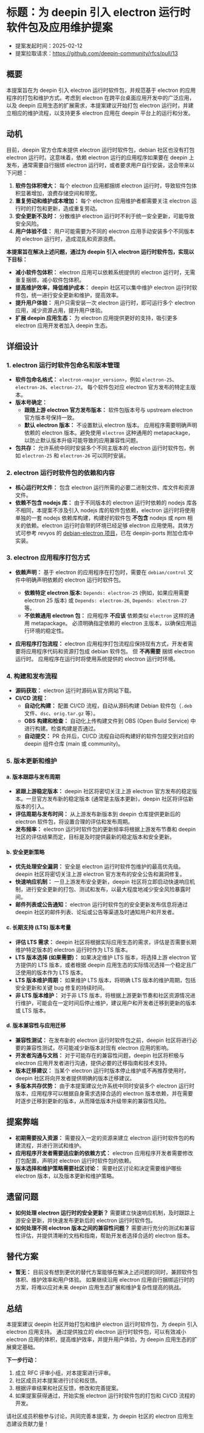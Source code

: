 # 标题：为 deepin 引入 electron 运行时软件包及应用维护提案

- 提案发起时间：2025-02-12
- 提案拉取请求：https://github.com/deepin-community/rfcs/pull/13

## 概要

本提案旨在为 deepin 引入 electron 运行时软件包，并规范基于 electron 的应用程序的打包和维护方式。考虑到 electron 在跨平台桌面应用开发中的广泛应用，以及 deepin 应用生态的扩展需求，本提案建议开始打包 electron 运行时，并建立相应的维护流程，以支持更多 electron 应用在 deepin 平台上的运行和分发。

## 动机

目前，deepin 官方仓库未提供 electron 运行时软件包，debian 社区也没有打包 electron 运行时。这意味着，依赖 electron 运行的应用程序如果要在 deepin 上发布，通常需要自行捆绑 electron 运行时，或者要求用户自行安装，这会带来以下问题：

1. **软件包体积增大：** 每个 electron 应用都捆绑 electron 运行时，导致软件包体积显著增加，浪费存储空间和带宽。
2. **重复劳动和维护成本增加：** 每个 electron 应用维护者都需要关注 electron 运行时的打包和更新，造成重复劳动。
3. **安全更新不及时：** 分散维护 electron 运行时不利于统一安全更新，可能导致安全风险。
4. **用户体验不佳：** 用户可能需要为不同的 electron 应用手动安装多个不同版本的 electron 运行时，造成混乱和资源浪费。

**本提案旨在解决上述问题，通过为 deepin 引入 electron 运行时软件包，实现以下目标：**

- **减小软件包体积：** electron 应用可以依赖系统提供的 electron 运行时，无需重复捆绑，减小软件包体积。
- **提高维护效率，降低维护成本：** deepin 社区可以集中维护 electron 运行时软件包，统一进行安全更新和维护，提高效率。
- **提升用户体验：** 用户只需安装一次 electron 运行时，即可运行多个 electron 应用，减少资源占用，提升用户体验。
- **扩展 deepin 应用生态：** 为 electron 应用提供更好的支持，吸引更多 electron 应用开发者加入 deepin 生态。

## **详细设计**

### 1. electron 运行时软件包命名和版本管理

- **软件包命名格式：** `electron-<major_version>`，例如 `electron-25`、`electron-26`、`electron-27`。 每个软件包对应 electron 官方发布的特定主版本。
- **版本号确定：**
  - **跟随上游 electron 官方发布版本：** 软件包版本号与 upstream electron 官方版本号保持一致。
  - **默认 electron 版本：** 不设置默认 electron 版本。 应用程序需要明确声明依赖的 electron 版本。避免使用 `electron` 这种通用的 metapackage，以防止默认版本升级可能导致的应用兼容性问题。
- **包共存：** 允许系统中同时安装多个不同主版本的 electron 运行时软件包，例如 `electron-25` 和 `electron-26` 可以同时安装。

### 2. electron 运行时软件包的依赖和内容

- **核心运行时文件：** 包含 electron 运行所需的必要二进制文件、库文件和资源文件。
- **依赖不包含 nodejs 库：** 由于不同版本的 electron 运行时依赖的 nodejs 库各不相同，本提案不涉及引入 nodejs 库的软件包依赖，electron 运行时将使用单独的一套 nodejs 依赖库构建，构建好的软件包 **不包含** nodejs 或 npm 相关的依赖。electron 运行时自带的环境已经足够 electron 应用使用。具体方式可参考 revyos 的 [debian-electron 项目](https://github.com/revyos/debian-electron)，已在 deepin-ports 附加仓库中实装。

### 3. electron 应用程序打包方式

- **依赖声明：** 基于 electron 的应用程序在打包时，需要在 `debian/control` 文件中明确声明依赖的 electron 运行时软件包。

  - **依赖特定 electron 版本:** `Depends: electron-25` (例如，如果应用需要 electron 25 版本) 或 `Depends: electron-26`, `Depends: electron-27` 等。
  - **不依赖通用 electron 包：** 应用程序 **不应该** 依赖类似 `electron` 这样的通用 metapackage。 必须明确指定依赖的 electron 主版本，以确保应用运行环境的稳定性。

- **应用程序打包流程：** electron 应用程序打包流程应保持现有方式，开发者需要将应用程序代码和资源打包成 debian 软件包。 但 **不再需要** 捆绑 electron 运行时。 应用程序在运行时将使用系统提供的 electron 运行时环境。

### 4. 构建和发布流程

- **源码获取：** electron 运行时源码从官方网站下载。
- **CI/CD 流程：**
  - **自动化构建：** 配置 CI/CD 流程，自动从源码构建 Debian 软件包（`.deb` 文件、`dsc`、`orig.tar.gz` 等）。
  - **OBS 构建和检查：** 自动化上传构建文件到 OBS (Open Build Service) 中进行构建。检查构建是否通过。
  - **自动提交：** PR 合并后，CI/CD 流程自动将构建好的软件包提交到对应的 deepin 组件仓库 (main 或 community)。

### 5. 版本更新和维护

#### a. 版本跟踪与发布周期

- **紧跟上游稳定版本：** deepin 社区将密切关注上游 electron 官方发布的稳定版本。一旦官方发布新的稳定版本 (通常是主版本更新)，deepin 社区将评估新版本的引入。
- **评估周期与发布时间：** 从上游发布新版本到 deepin 仓库提供更新后的 electron 软件包，将设置合理的评估和发布周期。
- **发布频率：** electron 运行时软件包的更新频率将根据上游发布节奏和 deepin 社区的评估结果而定，目标是及时提供最新的稳定版本和安全更新。

#### b. 安全更新策略

- **优先处理安全漏洞：** 安全是 electron 运行时软件包维护的最高优先级。 deepin 社区将密切关注上游 electron 官方发布的安全公告和漏洞修复。
- **快速响应机制：** 一旦上游发布安全更新，deepin 社区将立即启动快速响应机制，进行安全更新的打包、测试和发布，以最大程度地减少安全风险暴露时间。
- **邮件列表或公告通知：** electron 运行时软件包的安全更新发布信息将通过 deepin 社区的邮件列表、论坛或公告等渠道及时通知用户和开发者。

#### c. 长期支持 (LTS) 版本考量

- **评估 LTS 需求：** deepin 社区将根据实际应用生态的需求，评估是否需要长期维护特定版本的 electron 运行时作为 LTS 版本。
- **LTS 版本选择 (如果需要)：** 如果决定维护 LTS 版本，将选择上游 electron 官方提供的 LTS 版本，或者根据 deepin 应用生态的实际情况选择一个稳定且广泛使用的版本作为 LTS 版本。
- **LTS 版本维护周期：** 如果维护 LTS 版本，将明确 LTS 版本的维护周期，包括安全更新和关键 bug 修复的持续时间。
- **非 LTS 版本维护：** 对于非 LTS 版本，将根据上游更新节奏和社区资源情况进行维护，可能会在一定时间后停止维护，建议用户和开发者迁移到更新的版本或 LTS 版本。

#### d. 版本兼容性与应用迁移

- **兼容性测试：** 在发布新的 electron 运行时软件包之前，deepin 社区将进行必要的兼容性测试，尽可能减少新版本对现有 electron 应用的影响。
- **开发者沟通与文档：** 对于可能存在的兼容性问题，deepin 社区将积极与 electron 应用开发者进行沟通，提供必要的迁移指南和技术支持。
- **版本迁移建议：** 当某个 electron 运行时版本停止维护或不再推荐使用时，deepin 社区将向开发者提供明确的版本迁移建议。
- **多版本共存优势：** 由于本提案建议允许系统中同时安装多个 electron 运行时版本，应用程序可以根据自身需求选择合适的 electron 版本依赖，并在需要时逐步迁移到更新的版本，从而降低版本升级带来的兼容性风险。

## 提案弊端

- **初期需要投入资源：** 需要投入一定的资源来建立 electron 运行时软件包的构建流程，并进行测试和维护。
- **应用程序开发者需要适应新的依赖方式：** electron 应用程序开发者需要修改打包配置，声明对 electron 运行时软件包的依赖。
- **版本选择和维护策略需要社区讨论：** 需要社区讨论和决定需要维护哪些 electron 版本，以及版本更新和维护策略。

## 遗留问题

- **如何处理 electron 运行时的安全更新？** 需要建立快速响应机制，及时跟踪上游安全更新，并快速发布更新后的 electron 运行时软件包。
- **如何处理不同 electron 版本之间的兼容性问题？** 需要进行充分的测试和兼容性评估，并提供清晰的文档和指南，帮助开发者选择合适的 electron 版本。

## 替代方案

- **暂无：** 目前没有想到更优的替代方案能够在解决上述问题的同时，兼顾软件包体积、维护效率和用户体验。 如果继续沿用 electron 应用自行捆绑运行时的方案，将难以应对未来 deepin 应用生态扩展和维护复杂性提高的挑战。

## 总结

本提案建议 deepin 社区开始打包和维护 electron 运行时软件包，为 deepin 引入 electron 应用支持。 通过提供独立的 electron 运行时软件包，可以有效减小 electron 应用的体积，提高维护效率，并提升用户体验，为 deepin 应用生态的扩展奠定基础。

**下一步行动：**

1. 成立 RFC 评审小组，对本提案进行评审。
2. 社区成员对本提案进行讨论和反馈。
3. 根据评审结果和社区反馈，修改和完善提案。
4. 如果提案获得通过，开始实施 electron 运行时软件包的打包和 CI/CD 流程的开发。

请社区成员积极参与讨论，共同完善本提案，为 deepin 社区的 electron 应用生态建设贡献力量！
